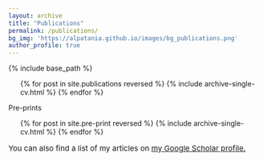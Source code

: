 ```yaml
---
layout: archive
title: "Publications"
permalink: /publications/
bg_img: 'https://alpatania.github.io/images/bg_publications.png'
author_profile: true
---
```




  
{% include base_path %}

  <ul>{% for post in site.publications reversed %}
    {% include archive-single-cv.html %}
  {% endfor %}</ul>
  
  <p> Pre-prints </p>

  <ul>{% for post in site.pre-print reversed %}
    {% include archive-single-cv.html %}
  {% endfor %}</ul>

<p style="font-size:15px"> You can also find a list of my articles on <u><a href="{{author.googlescholar}}">my Google Scholar profile</a>.</u></p>
